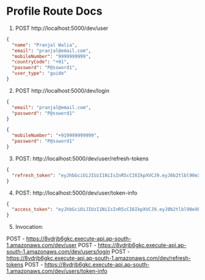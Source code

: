 # Profile Route Docs

1. POST http://localhost:5000/dev/user

```json
{
  "name": "Pranjal Walia",
  "email": "pranjal@email.com",
  "mobileNumber": "9999999999",
  "countryCode": "+91",
  "password": "P@ssword1",
  "user_type": "guide"
}
```

2. POST http://localhost:5000/dev/login

```json
{
  "email": "pranjal@email.com",
  "password": "P@ssword1"
}
```

```json
{
  "mobileNumber": "+919999999999",
  "password": "P@ssword1"
}
```

3. POST: http://localhost:5000/dev/user/refresh-tokens

```json
{
  "refresh_token": "eyJhbGciOiJIUzI1NiIsInR5cCI6IkpXVCJ9.eyJ0b2tlbl90eXBlIjoicmVmcmVzaFRva2VuIiwidXNlciI6eyJpZCI6InVzZXItNzU0MDA4N2YtNGU2Zi00YjA2LWI0ZTMtNjkwZWRiMTU0NjkzIiwiZW1haWwiOiJwcmFuamFsQGVtYWlsLmNvbSIsIm1vYmlsZU51bWJlciI6Iis5MTk5OTk5OTk5OTkiLCJpc0FjdGl2ZSI6dHJ1ZSwiand0VmVyc2lvbiI6MSwidXNlcl90eXBlIjoiZ3VpZGUifSwiaWF0IjoxNjI3MzMyNDIzLCJleHAiOjE2Mjk5MjQ0MjMsImlzcyI6IkhvbGEifQ.ntJPjOvALSbkPKtr8Q2BT2UwDhp2DS0Ppif3mXOML_g"
}
```

4. POST: http://localhost:5000/dev/user/token-info

```json
{
  "access_token": "eyJhbGciOiJIUzI1NiIsInR5cCI6IkpXVCJ9.eyJ0b2tlbl90eXBlIjoiYWNjZXNzVG9rZW4iLCJ1c2VyIjp7ImlkIjoidXNlci1iYzBjYjE2Yy00YmViLTQ3ZWMtYjgwMS01ZDg5OWU5MTYxNjYiLCJlbWFpbCI6InByYW5qYWxAZW1haWwuY29tIiwibW9iaWxlTnVtYmVyIjoiOTk5OTk5OTk5OSIsImlzQWN0aXZlIjp0cnVlLCJqd3RWZXJzaW9uIjoxfSwiaWF0IjoxNjI3NDY4Mzk5LCJleHAiOjE2MzAwNjAzOTksImlzcyI6IkhvbGEifQ.3ZH11J9Bz5X2y1RdW32G9wiRsgP5xxFhD5QCERjW6Xk"
}
```

5. Invocation:

POST - https://8vdrjb6gkc.execute-api.ap-south-1.amazonaws.com/dev/user
POST - https://8vdrjb6gkc.execute-api.ap-south-1.amazonaws.com/dev/users/login
POST - https://8vdrjb6gkc.execute-api.ap-south-1.amazonaws.com/dev/refresh-tokens
POST - https://8vdrjb6gkc.execute-api.ap-south-1.amazonaws.com/dev/users/token-info
